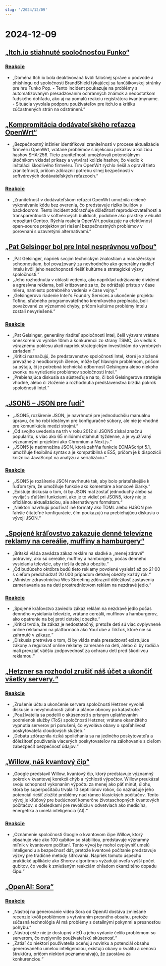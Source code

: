 ```yaml
---
slug: '/2024/12/09'
---
```


# 2024-12-09

## [„Itch.io stiahnuté spoločnosťou Funko“](https://bsky.app/profile/itch.io/post/3lcu6h465bs2n)

### [Reakcie](https://news.ycombinator.com/item?id=42363727)

- „Doména Itch.io bola deaktivovaná kvôli falošnej správe o podvode a phishingu od spoločnosti BrandShield týkajúcej sa fanúšikovskej stránky pre hru Funko Pop. - Tento incident poukazuje na problémy s automatizovaným presadzovaním ochranných známok a nedostatkom ľudského dohľadu, ako aj na pomalú reakciu registrátora iwantmyname. - Situácia vyvolala podporu používateľov pre itch.io a kritiku zúčastnených strán na odstránení.“

## [„Kompromitácia dodávateľského reťazca OpenWrt“](https://flatt.tech/research/posts/compromising-openwrt-supply-chain-sha256-collision/)

- „Bezpečnostný inžinier identifikoval zraniteľnosti v procese aktualizácie firmvéru OpenWrt, vrátane problémov s injekciou príkazov a kolíziou hashov SHA-256. Tieto zraniteľnosti umožňovali potenciálnym útočníkom vkladať príkazy a vytvárať kolízie hashov, čo viedlo k inštalácii škodlivého firmvéru. Tím OpenWrt rýchlo riešil a opravil tieto zraniteľnosti, pričom zdôraznil potrebu silnej bezpečnosti v softvérových dodávateľských reťazcoch.“

### [Reakcie](https://news.ycombinator.com/item?id=42363102)

- „Zraniteľnosť v dodávateľskom reťazci OpenWrt umožnila cielené vykonávanie kódu bez overenia, čo predstavuje riziko buildov s backdoorom. Tento incident zdôrazňuje dôležitosť reprodukovateľnosti a transparentnosti v softvérových buildoch, podobne ako praktiky v ebuild repozitári Gentoo. Rýchla reakcia OpenWrt poukazuje na efektívnosť open-source projektov pri riešení bezpečnostných problémov v porovnaní s uzavretými alternatívami.“

## [„Pat Gelsinger bol pre Intel nesprávnou voľbou“](https://bcantrill.dtrace.org/2024/12/08/why-gelsinger-was-wrong-for-intel/)

- „Pat Gelsinger, napriek svojim technickým znalostiam a manažérskym schopnostiam, bol považovaný za nevhodného ako generálny riaditeľ Intelu kvôli jeho neschopnosti riešiť kultúrne a strategické výzvy spoločnosti.“
- „Jeho rozhodnutia v oblasti vedenia, ako napríklad udržiavanie dividend a agresívna reklama, boli kritizované za to, že odrážajú prístup v čase mieru, namiesto potrebného vedenia v čase vojny.“
- „Gelsingerovo riadenie Intel's Foundry Services a ukončenie projektu Tofino, sľubného programovateľného kremíkového prepínača, boli považované za významné chyby, pričom kultúrne problémy Intelu zostali nevyriešené.“

### [Reakcie](https://news.ycombinator.com/item?id=42361955)

- „Pat Gelsinger, generálny riaditeľ spoločnosti Intel, čelil výzvam vrátane oneskorení vo výrobe 10nm a konkurencii zo strany TSMC, čo viedlo k výraznému poklesu akcií napriek strategickým investíciám do výrobných zariadení.“
- „Kritici naznačujú, že predstavenstvo spoločnosti Intel, ktoré je zložené prevažne z neodborných členov, môže byť hlavným problémom, pričom sa pýtajú, či je potrebná technická odbornosť Gelsingera alebo niekoho zvonku na vyriešenie problémov spoločnosti Intel.“
- „Prebiehajúca diskusia sa sústreďuje na to, či boli Gelsingerove stratégie vhodné, alebo či zloženie a rozhodnutia predstavenstva brzdia pokrok spoločnosti Intel.“

## [„JSON5 – JSON pre ľudí“](https://json5.org/)

- „JSON5, rozšírenie JSON, je navrhnuté pre jednoduchšiu manuálnu úpravu, čo ho robí ideálnym pre konfiguračné súbory, ale nie je vhodné pre komunikáciu medzi strojmi.“
- „Od svojho uvedenia na trh v roku 2012 si JSON5 získal značnú popularitu, s viac ako 65 miliónmi stiahnutí týždenne, a je využívaný významnými projektmi ako Chromium a Next.js.“
- „JSON5 je nadmnožina JSON, ktorá zahŕňa funkcie ECMAScript 5.1, umožňuje flexibilnú syntax a je kompatibilná s ES5, pričom je k dispozícii knižnica JavaScript na analýzu a serializáciu.“

### [Reakcie](https://news.ycombinator.com/item?id=42360681)

- „JSON5 je rozšírenie JSON navrhnuté tak, aby bolo priateľskejšie k ľuďom tým, že umožňuje funkcie ako komentáre a koncové čiarky.“
- „Existuje diskusia o tom, či by JSON mal zostať jednoduchý alebo sa vyvíjať s ďalšími funkciami, ako je to vidieť pri JSON5, ktorý nie je oficiálnou aktualizáciou, ale alternatívnym formátom.“
- „Niektorí navrhujú používať iné formáty ako TOML alebo HJSON pre ľahšie čitateľné konfigurácie, čím poukazujú na prebiehajúcu diskusiu o vývoji JSON.“

## [„Spojené kráľovstvo zakazuje denné televízne reklamy na cereálie, muffiny a hamburgery“](https://www.france24.com/en/live-news/20241204-uk-bans-daytime-tv-ads-for-cereals-muffins-and-burgers)

- „Britská vláda zavádza zákaz reklám na sladké a „menej zdravé“ potraviny, ako sú cereálie, muffiny a hamburgery, počas denného vysielania televízie, aby riešila detskú obezitu.“
- „Od budúceho októbra budú tieto reklamy povolené vysielať až po 21:00 s cieľom predchádzať 20 000 prípadom detskej obezity každý rok.“
- „Minister zdravotníctva Wes Streeting zdôraznil dôležitosť zastavenia zameriavania sa na deti prostredníctvom reklám na nezdravé jedlo.“

### [Reakcie](https://news.ycombinator.com/item?id=42359836)

- „Spojené kráľovstvo zaviedlo zákaz reklám na nezdravé jedlo počas denného vysielania televízie, vrátane cereálií, muffinov a hamburgerov, ako opatrenie na boj proti detskej obezite.“
- „Kritici tvrdia, že zákaz je nedostatočný, pretože deti sú viac ovplyvnené online reklamami na platformách ako YouTube a TikTok, ktoré nie sú zahrnuté v zákaze.“
- „Diskusia pretrváva o tom, či by vláda mala presadzovať existujúce zákony a regulovať online reklamy zamerané na deti, alebo či by rodičia mali prevziať väčšiu zodpovednosť za ochranu detí pred škodlivou reklamou.“

## [„Hetzner sa rozhodol zrušiť náš účet a ukončiť všetky servery.“](https://mastodon.social/@kiwix/113622081750449356)

### [Reakcie](https://news.ycombinator.com/item?id=42365295)

- „Zrušenie účtu a ukončenie servera spoločnosti Hetzner vyvolali diskusie o nevyhnutnosti záloh a plánov obnovy po katastrofe.“
- „Používatelia sa podelili o skúsenosti s prísnym uplatňovaním podmienok služby (ToS) spoločnosti Hetzner, vrátane okamžitého vypnutia serverov pri porušení, čo vyvoláva obavy o spoľahlivosť poskytovateľa cloudových služieb.“
- „Debata zdôraznila riziká spoliehania sa na jediného poskytovateľa a dôležitosť používania viacerých poskytovateľov na zálohovanie s cieľom zabezpečiť bezpečnosť údajov.“

## [„Willow, náš kvantový čip“](https://blog.google/technology/research/google-willow-quantum-chip/)

- „Google predstavil Willow, kvantový čip, ktorý predstavuje významný pokrok v kvantovej korekcii chýb a rýchlosti výpočtov. Willow preukázal svoju schopnosť vykonaním výpočtu za menej ako päť minút, úlohu, ktorá by superpočítaču trvala 10 septiliónov rokov, čo naznačuje jeho potenciál riešiť zložité problémy nad rámec klasických počítačov. Tento vývoj je kľúčový pre budúcnosť komerčne životaschopných kvantových počítačov, s dôsledkami pre revolúciu v odvetviach ako medicína, energetika a umelá inteligencia (AI).“

### [Reakcie](https://news.ycombinator.com/item?id=42367649)

- „Oznámenie spoločnosti Google o kvantovom čipe Willow, ktorý obsahuje viac ako 100 qubitov so stabilitou, predstavuje významný míľnik v kvantovom počítaní. Tento vývoj by mohol ovplyvniť umelú inteligenciu a bezpečnosť dát, pretože kvantové počítanie predstavuje výzvy pre tradičné metódy šifrovania. Napriek tomuto úspechu praktické aplikácie ako Shorov algoritmus vyžadujú oveľa vyšší počet qubitov, čo vedie k zmiešaným reakciám ohľadom okamžitého dopadu čipu.“

## [„OpenAI: Sora“](https://sora.com/)

### [Reakcie](https://news.ycombinator.com/item?id=42368604)

- „Nástroj na generovanie videa Sora od OpenAI dostáva zmiešané recenzie kvôli problémom s vytváraním presného obsahu, pretože súčasná technológia AI má problémy s detailnými pokynmi a presnosťou pohybu.“
- „Nástroj ešte nie je dostupný v EÚ a jeho vydanie čelilo problémom so serverom, čo ovplyvnilo používateľskú skúsenosť.“
- „Zatiaľ čo niektorí používatelia oceňujú novinku a potenciál obsahu generovaného umelou inteligenciou, existujú obavy o kvalitu a cenovú štruktúru, pričom niektorí poznamenávajú, že zaostáva za konkurenciou.“

<head>
  <meta property="og:title" content="„Itch.io stiahnuté spoločnosťou Funko“" />
  <meta property="og:type" content="website" />
  <meta property="og:image" content="https://og.cho.sh/api/og/?title=%E2%80%9EItch.io%20stiahnut%C3%A9%20spolo%C4%8Dnos%C5%A5ou%20Funko%E2%80%9C&subheading=pondelok%209.%20decembra%202024%3A%20Hacker%20News%20Zhrnutie" />
</head>
